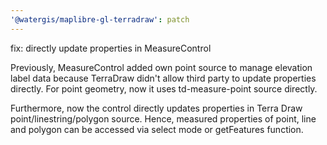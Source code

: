 ```yaml
---
'@watergis/maplibre-gl-terradraw': patch
---
```


fix: directly update properties in MeasureControl

Previously, MeasureControl added own point source to manage elevation label data because TerraDraw didn't allow third party to update properties directly. For point geometry, now it uses td-measure-point source directly.

Furthermore, now the control directly updates properties in Terra Draw point/linestring/polygon source. Hence, measured properties of point, line and polygon can be accessed via select mode or getFeatures function.
